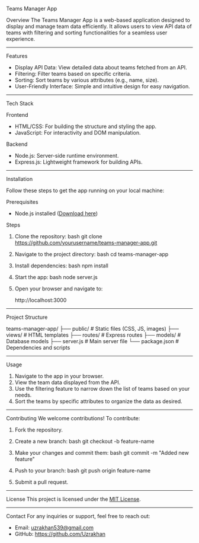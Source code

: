  Teams Manager App

Overview
The Teams Manager App is a web-based application designed to display and manage team data efficiently. It allows users to view API data of teams with filtering and sorting functionalities for a seamless user experience.

---

Features
- Display API Data: View detailed data about teams fetched from an API.
- Filtering: Filter teams based on specific criteria.
- Sorting: Sort teams by various attributes (e.g., name, size).
- User-Friendly Interface: Simple and intuitive design for easy navigation.

---

Tech Stack

Frontend
- HTML/CSS: For building the structure and styling the app.
- JavaScript: For interactivity and DOM manipulation.

Backend
- Node.js: Server-side runtime environment.
- Express.js: Lightweight framework for building APIs.

---

Installation

Follow these steps to get the app running on your local machine:

Prerequisites
- Node.js installed ([Download here](https://nodejs.org/))

Steps
1. Clone the repository:
   bash
   git clone https://github.com/yourusername/teams-manager-app.git
   
2. Navigate to the project directory:
   bash
   cd teams-manager-app
   
3. Install dependencies:
   bash
   npm install
   
4. Start the app:
   bash
   node server.js
   
5. Open your browser and navigate to:
   
   http://localhost:3000


---

Project Structure

teams-manager-app/
├── public/         # Static files (CSS, JS, images)
├── views/          # HTML templates
├── routes/         # Express routes
├── models/         # Database models
├── server.js       # Main server file
└── package.json    # Dependencies and scripts


---

Usage
1. Navigate to the app in your browser.
2. View the team data displayed from the API.
3. Use the filtering feature to narrow down the list of teams based on your needs.
4. Sort the teams by specific attributes to organize the data as desired.

---

Contributing
We welcome contributions! To contribute:
1. Fork the repository.
2. Create a new branch:
   bash
   git checkout -b feature-name
   
3. Make your changes and commit them:
   bash
   git commit -m "Added new feature"
   
4. Push to your branch:
   bash
   git push origin feature-name
  
5. Submit a pull request.

---

License
This project is licensed under the [MIT License](LICENSE).

---

Contact
For any inquiries or support, feel free to reach out:
- Email: uzrakhan539@gmail.com
- GitHub: https://github.com/Uzrakhan

